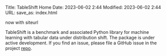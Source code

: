 Title: TableShift Home
Date: 2023-06-02 2:44
Modified: 2023-06-02 2:44
URL:
save_as: index.html

now with siteurl

TableShift is a benchmark and associated Python library for machine learning with tabular data under distribution shift. The package is under active development. If you find an issue, please file a GitHub issue in the project [repo](https://github.com/jpgard/tableshift).